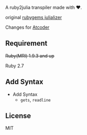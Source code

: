 A ruby2julia transpiler made with ❤️.

original [rubygems julializer](https://rubygems.org/gems/julializer)

Changes for [Atcoder](https://atcoder.jp)
## Requirement

~~Ruby(MRI) 1.9.3 and up~~

Ruby 2.7
## Add Syntax

- Add Syntax
  * `gets`, `readline`

## License

MIT
